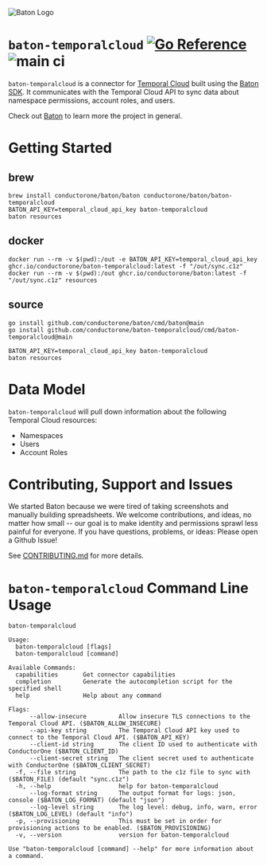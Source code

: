![Baton Logo](./docs/images/baton-logo.png)

# `baton-temporalcloud` [![Go Reference](https://pkg.go.dev/badge/github.com/conductorone/baton-temporalcloud.svg)](https://pkg.go.dev/github.com/conductorone/baton-temporalcloud) ![main ci](https://github.com/conductorone/baton-temporalcloud/actions/workflows/main.yaml/badge.svg)

`baton-temporalcloud` is a connector for [Temporal Cloud](https://temporal.io/cloud) built using the [Baton SDK](https://github.com/conductorone/baton-sdk). It communicates with the Temporal Cloud API to sync data about namespace permissions, account roles, and users.

Check out [Baton](https://github.com/conductorone/baton) to learn more the project in general.

# Getting Started

## brew

```
brew install conductorone/baton/baton conductorone/baton/baton-temporalcloud
BATON_API_KEY=temporal_cloud_api_key baton-temporalcloud
baton resources
```

## docker

```
docker run --rm -v $(pwd):/out -e BATON_API_KEY=temporal_cloud_api_key ghcr.io/conductorone/baton-temporalcloud:latest -f "/out/sync.c1z"
docker run --rm -v $(pwd):/out ghcr.io/conductorone/baton:latest -f "/out/sync.c1z" resources
```

## source

```
go install github.com/conductorone/baton/cmd/baton@main
go install github.com/conductorone/baton-temporalcloud/cmd/baton-temporalcloud@main

BATON_API_KEY=temporal_cloud_api_key baton-temporalcloud
baton resources
```

# Data Model

`baton-temporalcloud` will pull down information about the following Temporal Cloud resources:
- Namespaces
- Users
- Account Roles

# Contributing, Support and Issues

We started Baton because we were tired of taking screenshots and manually building spreadsheets. We welcome contributions, and ideas, no matter how small -- our goal is to make identity and permissions sprawl less painful for everyone. If you have questions, problems, or ideas: Please open a Github Issue!

See [CONTRIBUTING.md](https://github.com/ConductorOne/baton/blob/main/CONTRIBUTING.md) for more details.

# `baton-temporalcloud` Command Line Usage

```
baton-temporalcloud

Usage:
  baton-temporalcloud [flags]
  baton-temporalcloud [command]

Available Commands:
  capabilities       Get connector capabilities
  completion         Generate the autocompletion script for the specified shell
  help               Help about any command

Flags:
      --allow-insecure         Allow insecure TLS connections to the Temporal Cloud API. ($BATON_ALLOW_INSECURE)
      --api-key string         The Temporal Cloud API key used to connect to the Temporal Cloud API. ($BATON_API_KEY)
      --client-id string       The client ID used to authenticate with ConductorOne ($BATON_CLIENT_ID)
      --client-secret string   The client secret used to authenticate with ConductorOne ($BATON_CLIENT_SECRET)
  -f, --file string            The path to the c1z file to sync with ($BATON_FILE) (default "sync.c1z")
  -h, --help                   help for baton-temporalcloud
      --log-format string      The output format for logs: json, console ($BATON_LOG_FORMAT) (default "json")
      --log-level string       The log level: debug, info, warn, error ($BATON_LOG_LEVEL) (default "info")
  -p, --provisioning           This must be set in order for provisioning actions to be enabled. ($BATON_PROVISIONING)
  -v, --version                version for baton-temporalcloud

Use "baton-temporalcloud [command] --help" for more information about a command.

```